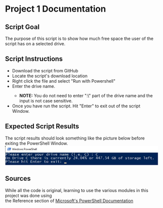 <h1>Project 1 Documentation</h1>
<h2>Script Goal</h2>
<body>The purpose of this script is to show how much free space the user of the script has on a selected drive. </body>
<h2>Script Instructions</h2>
<body>
  <ul>
    <li>Download the script from GitHub</li>
    <li>Locate the script's download location</li>
    <li>Right click the file and select "Run with Powershell"</li>
    <li>Enter the drive name. </li>
      <ul><li><b>NOTE:</b>  You do not need to enter ":\" part of the drive name and the input is not case sensitive.</li></ul> 
    <li>Once you have run the script. Hit "Enter" to exit out of the script Window.</li>
  </ul>
</body>
<h2>Expected Script Results</h2>
<body>
  The script results should look something like the picture below before exiting the PowerShell Window. <br>
<img src="ScriptExample/P1ScriptExample.jpg">

</body>
<h2>Sources</h2>
<body>
  While all the code is original, 
  learning to use the various modules in this project was done using <br>
  the Reference section of <a href="https://learn.microsoft.com/en-us/powershell/scripting/how-to-use-docs?view=powershell-7.3">Microsoft's PowerShell Documentation</a>
</body>
